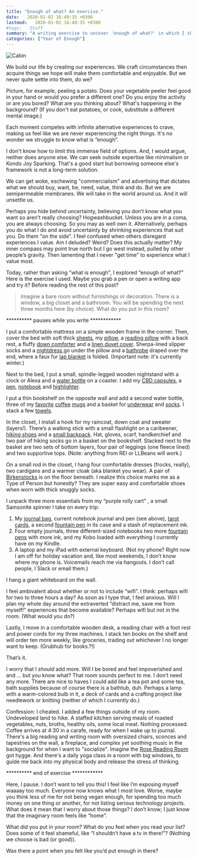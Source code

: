 ```yaml
---
title: "Enough of what? An exercise."
date:   2020-01-02 16:40:35 +0300
lastmod:   2020-01-02 16:40:35 +0300
#tags:   Stuff
summary: "A writing exercise to uncover 'enough of what?' in which I share TMI and link to cool stuff."
categories: ["Year of Enough"]
---
```

![Cabin](/images/cabin.jpg)

We build our life by creating our experiences. We craft circumstances then acquire things we hope will make them comfortable and enjoyable. But we never quite settle into them, do we?

Picture, for example, peeling a potato. Does your vegetable peeler feel good in your hand or would you prefer a different one? Do you enjoy the activity or are you bored? What are you thinking about? What's happening in the background? (If you don't eat potatoes, or cook, substitute a different mental image.)

Each moment competes with infinite alternative experiences to crave, making us feel like we are never experiencing the right things. It's no wonder we struggle to know what is “enough”.

I don't know how to limit this immense field of options. And, I would argue, neither does anyone else. We can seek outside expertise like minimalism or Kondo Joy Sparking. That's a good start but borrowing someone else's framework is not a long-term solution.

We can get woke, eschewing "commercialism" and advertising that dictates what we should buy, want, be, need, value, think and do. But we are semipermeable membranes. We will take in the world around us. And it will unsettle us.

Perhaps you hide behind uncertainty, believing you don’t know what you want so aren't really choosing? Hogwashbucket. Unless you are in a coma, you are always choosing. So you may as well own it. Alternatively, perhaps you do what I do and avoid uncertainty by shrinking experiences that suit you. Do them "on the side". I feel confused when others disregard experiences I value. Am I deluded? Weird? Does this actually matter? My inner compass may point true north but I go west instead, pulled by other people’s gravity. Then lamenting that I never "get time" to experience what I value most.

Today, rather than asking "what is enough", I explored “enough of what?” Here is the exercise I used. Maybe you grab a pen or open a writing app and try it? Before reading the rest of this post?

> Imagine a bare room without furnishings or decoration. There is a window, a big closet and a bathroom. You will be spending the next three months here (by choice). What do you put in this room?

********** pauses while you write ************

I put a comfortable mattress on a simple wooden frame in the corner. Then, cover the bed with soft thick [sheets](https://www.llbean.com/llb/shop/119904?page=ultrasoft-comfort-flannel-sheet-set-stripe), my [pillow](https://www.tempurpedic.com/shop-pillows/tempur-neck-pillow/v/572/), a [reading pillow](https://www.linenspa.com/pillows/linenspa-shredded-foam-reading-pillow) with a back rest, a fluffy [down comforter](https://www.brooklinen.com/products/down-comforter) and a [linen duvet cover](https://www.roughlinen.com/collections/linen-duvet-covers-collection). Sherpa-lined slipper socks and a [nightdress ](https://www.llbean.com/llb/shop/119051?catalog_id=TA&csp=a&attrValue_0=Dress%20Gordon) go under the pillow and a [bathrobe](https://www.llbean.com/llb/shop/90070?page=winter-fleece-robe-wrap-front) draped over the end, where a faux fur [lap blanket](https://www.restorationhardware.com/catalog/product/product.jsp?productId=prod6250008&categoryId=cat2850001) is folded. (Important note: it's currently winter.)

Next to the bed, I put a small, spindle-legged wooden nightstand with a clock or Alexa and a [water bottle](https://www.simplemodern.com/products/wave-water-bottle-25oz?variant=28247629856840) on a coaster. I add my [CBD capsules](https://www.greenleafcentral.com/product/25mg-full-spectrum-dr-bobs-hemp-capsules/372), a [pen](https://www.gouletpens.com/products/pilot-vanishing-point-fountain-pen-black-matte?variant=11884888817707), [notebook](https://www.franklin-christoph.com/collections/paper/products/firma-flex-journal-notebooks) and [highlighter](https://www.officedepot.com/a/products/755236/Sharpie-Clear-View-Highlighters-Yellow-Pack/).

I put a thin bookshelf on the opposite wall and add a second water bottle, three of my [favorite](https://www.mastgeneralstore.com/now-designs/good-morning-sunshine-diner-mug-130195) [coffee](https://outofprint.com/products/library-card-yellow-mug) [mugs](http://www.abchome.com/shop/ripple-mugs) and a basket for [underwear](https://www.soma.com/store/) and [socks](https://www.smartwool.com/shop/womens-wool-socks). I stack a few [towels](https://www.macys.com/shop/product/hotel-collection-finest-elegance-bath-towel-collection-luxury-turkish-cotton-created-for-macys).

In the closet, I install a hook for my raincoat, down coat and sweater (layers!). There’s a walking stick with a small flashlight on a caribeener, [hiking shoes](https://www.rei.com/product/156043/merrell-moab-2-prime-mid-waterproof-hiking-boots-womens) and a [small backpack](https://www.gregorypacks.com/packs-bags/day-packs/jade-28-1115JAD28.html?dwvar_1115JAD28_color=Ethereal%20Grey&cgidmaster=jade#start=1). Hat, gloves, scarf, handkerchief and two pair of hiking socks go in a basket on the bookshelf. Stacked next to the basket are two sets of bottom layers, four pair of leggings (one fleece lined) and two supportive tops. (Note: anything from REI or LLBeans will work.)

On a small rod in the closet, I hang four comfortable dresses (frocks, really), two cardigans and a warmer cloak (aka blanket you wear). A pair of [Birkenstocks](https://www.birkenstock.com/us/arizona-birko-flor-nubuck/arizona-core-birkoflornubuck-0-eva-u.html) is on the floor beneath. I realize this choice marks me as a Type of Person but honestly? They are super easy and comfortable shoes when worn with thick snuggly socks.

I unpack three more essentials from my “purple rolly cart” , a small Samsonite spinner I take on every trip:

1. My [journal bag](https://www.strandbooks.com/merchandise-sale/folding-tote-amore-paris), current notebook journal and pen (see above), [tarot cards](https://www.biddytarot.com/introducing-the-everyday-tarot-book-deck/), a second [fountain pen](https://www.cross.com/cr_en_us/4509-fd) in its case and a stash of replacement ink.
2. Four empty journals, three different-sized notebooks two more [fountain pens](https://www.gouletpens.com/products/pilot-metropolitan-fountain-pen-violet-leopard?variant=11884884787243) with more ink, and my Kobo loaded with everything I currently have on my Kindle.
3. A laptop and my iPad with external keyboard. (Not my phone? Right now I am off for holiday vacation and, like most weekends, I don’t know where my phone is. Voicemails reach me via hangouts. I don’t call people, I Slack or email them.)

I hang a giant whiteboard on the wall.

I feel ambivalent about whether or not to include “wifi”. I think: perhaps wifi for two to three hours a day? As soon as I type that, I feel anxious. Will I plan my whole day around the extraverted “distract me, save me from myself!” experiences that become available? Perhaps wifi but not in the room. (What would you do?)

Lastly, I move in a comfortable wooden desk, a reading chair with a foot rest and power cords for my three machines. I stack ten books on the shelf and will order ten more weekly, like groceries, trading out whichever I no longer want to keep. (Grubhub for books.?!)

That’s it.

I worry that I *should* add more. Will I be bored and feel impoverished and and ... but you know what? That room sounds perfect to me. I don’t need any more. There are nice to haves I could add like a tea pot and some tea, bath supplies because of course there is a bathtub, duh. Perhaps a lamp with a warm-colored bulb in it, a deck of cards and a crafting project like needlework or knitting (neither of which I currently do.)

Confession: I cheated. I added a few things outside of my room. Undeveloped land to hike. A staffed kitchen serving meals of roasted vegetables, nuts, broths, healthy oils, some local meat. Nothing processed. Coffee arrives at 4:30 in a carafe, ready for when I wake up to journal. There's a big reading and writing room with oversized chairs, sconces and tapestries on the wall, a fireplace, and complex yet soothing music in the background for when I want to "socialize". Imagine the [Rose Reading Room ](https://www.google.com/maps/uv?hl=en&pb=!1s0x89c259006ff852e3%3A0x62d6a1fcec2afc79!3m1!7e115!4shttps%3A%2F%2Flh5.googleusercontent.com%2Fp%2FAF1QipMcLhErcopW2Ls94mUn5KMd7eUCiwiz37k2V-cH%3Dw480-h320-k-no!5sny%20rose%20reading%20room%20-%20Google%20Search!15sCAQ&imagekey=!1e10!2sAF1QipMcLhErcopW2Ls94mUn5KMd7eUCiwiz37k2V-cH&sa=X&ved=2ahUKEwjXs8Pg-efmAhUEZKwKHfWLA-IQoiowE3oECA0QBg) got hygge. And there's a daily yoga class in a room with big windows, to guide me back into my physical body and release the stress of thinking.

********** end of exercise ************

Here, I pause. I don’t want to tell you this! I feel like I’m exposing myself waaaay too much. Everyone now knows what I most love. Worse, maybe you think less of me for not being vegan enough, for spending too much money on one thing or another, for not listing serious technology projects. What does it mean that I worry about those things? I don’t know; I just know that the imaginary room feels like “home”.

What did you put in your room? What do you feel when you read your list? Does some of it feel shameful, like “I shouldn’t have a tv in there!”? (Nothing we choose is bad (or good)).

Was there a point when you felt like you’d put enough in there?
